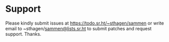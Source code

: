 # Support

Please kindly submit issues at https://todo.sr.ht/~sthagen/sammen or write email to ~sthagen/sammen@lists.sr.ht to submit patches and request support. Thanks.
